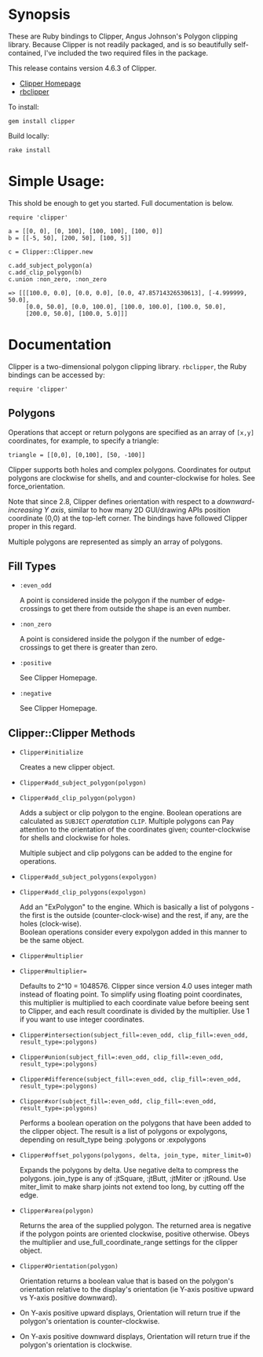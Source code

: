Synopsis
==========
These are Ruby bindings to Clipper, Angus Johnson's Polygon clipping
library. Because Clipper is not readily packaged, and is so beautifully
self-contained, I've included the two required files in the package.

This release contains version 4.6.3 of Clipper.

* [Clipper Homepage](http://angusj.com/delphi/clipper.php)
* [rbclipper](http://github.com/mieko/rbclipper)

To install:

    gem install clipper

Build locally:

    rake install 


Simple Usage:
===========
This shold be enough to get you started.  Full documentation is below.

    require 'clipper'

    a = [[0, 0], [0, 100], [100, 100], [100, 0]]
    b = [[-5, 50], [200, 50], [100, 5]]

    c = Clipper::Clipper.new

    c.add_subject_polygon(a)
    c.add_clip_polygon(b)
    c.union :non_zero, :non_zero

    => [[[100.0, 0.0], [0.0, 0.0], [0.0, 47.85714326530613], [-4.999999, 50.0],
         [0.0, 50.0], [0.0, 100.0], [100.0, 100.0], [100.0, 50.0],
         [200.0, 50.0], [100.0, 5.0]]]

Documentation
================

Clipper is a two-dimensional polygon clipping library.  `rbclipper`, the Ruby
bindings can be accessed by:

    require 'clipper'


Polygons
--------
Operations that accept or return polygons are specified as an array of `[x,y]` 
coordinates, for example, to specify a triangle:

    triangle = [[0,0], [0,100], [50, -100]]

Clipper supports both holes and complex polygons.  Coordinates for output 
polygons are clockwise for shells, and and counter-clockwise for holes.
See force_orientation.

Note that since 2.8, Clipper defines orientation with respect to a 
_downward-increasing Y axis_, similar to how many 2D GUI/drawing APIs position 
coordinate (0,0) at the top-left corner.  The bindings have followed Clipper 
proper in this regard.

Multiple polygons are represented as simply an array of polygons.

Fill Types
-----------
  * `:even_odd`

    A point is considered inside the polygon if the number of edge-crossings to 
    get there from outside the shape is an even number.

  * `:non_zero`

    A point is considered inside the polygon if the number of edge-crossings to 
    get there is greater than zero.

  * `:positive`

    See Clipper Homepage.

  * `:negative`

    See Clipper Homepage.



Clipper::Clipper Methods
-------

* `Clipper#initialize`

   Creates a new clipper object.

* `Clipper#add_subject_polygon(polygon)`

* `Clipper#add_clip_polygon(polygon)`

  Adds a subject or clip polygon to the engine.  Boolean operations are 
  calculated as `SUBJECT` *operatation* `CLIP`.  Multiple polygons can Pay attention 
  to the orientation of the coordinates given; counter-clockwise for shells and
  clockwise for holes.

  Multiple subject and clip polygons can be added to the engine for operations.

* `Clipper#add_subject_polygons(expolygon)`

* `Clipper#add_clip_polygons(expolygon)`

  Add an "ExPolygon" to the engine.  Which is basically a list of polygons - the first is the 
  outside (counter-clock-wise) and the rest, if any, are the holes (clock-wise).  
  Boolean operations consider every expolygon added in this manner to be the same object.

* `Clipper#multiplier`

* `Clipper#multiplier=`

  Defaults to 2^10 = 1048576. Clipper since version 4.0 uses integer math instead of floating point. 
  To simplify using floating point coordinates, this multiplier is multiplied to each coordinate value 
  before beeing sent to Clipper, and each result coordinate is divided by the multiplier. Use 1 if you
  want to use integer coordinates.

* `Clipper#intersection(subject_fill=:even_odd, clip_fill=:even_odd, result_type=:polygons)`

* `Clipper#union(subject_fill=:even_odd, clip_fill=:even_odd, result_type=:polygons)`

* `Clipper#difference(subject_fill=:even_odd, clip_fill=:even_odd, result_type=:polygons)`

* `Clipper#xor(subject_fill=:even_odd, clip_fill=:even_odd, result_type=:polygons)`

   Performs a boolean operation on the polygons that have been added to the 
   clipper object.  The result is a list of polygons or expolygons, depending on result_type being :polygons or :expolygons

* `Clipper#offset_polygons(polygons, delta, join_type, miter_limit=0)`

  Expands the polygons by delta. Use negative delta to compress the polygons. join_type is any of :jtSquare, :jtButt, :jtMiter or :jtRound. 
  Use miter_limit to make sharp joints not extend too long, by cutting off the edge. 

* `Clipper#area(polygon)`

  Returns the area of the supplied polygon. The returned area is negative if the polygon points are oriented clockwise, positive otherwise. Obeys the multiplier and use_full_coordinate_range settings for the clipper object.

* `Clipper#Orientation(polygon)`

  Orientation returns a boolean value that is based on the polygon's orientation relative to the display's orientation (ie Y-axis positive upward vs Y-axis positive downward). 

* On Y-axis positive upward displays, Orientation will return true if the polygon's orientation is counter-clockwise. 
* On Y-axis positive downward displays, Orientation will return true if the polygon's orientation is clockwise. 


